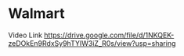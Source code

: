 # Walmart
Video Link
https://drive.google.com/file/d/1NKQEK-zeDOkEn9RdxSy9hTYIW3iZ_R0s/view?usp=sharing
